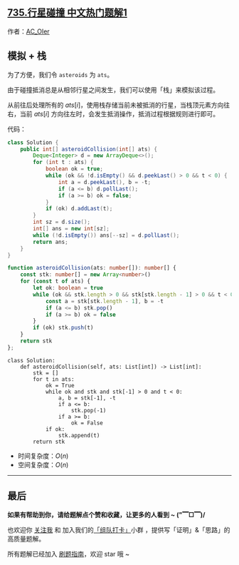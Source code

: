 ## [735.行星碰撞 中文热门题解1](https://leetcode.cn/problems/asteroid-collision/solutions/100000/by-ac_oier-p4qh)

作者：[AC_OIer](https://leetcode.cn/u/AC_OIer)

## 模拟 + 栈

为了方便，我们令 `asteroids` 为 `ats`。

由于碰撞抵消总是从相邻行星之间发生，我们可以使用「栈」来模拟该过程。

从前往后处理所有的 $ats[i]$，使用栈存储当前未被抵消的行星，当栈顶元素方向往右，当前 $ats[i]$ 方向往左时，会发生抵消操作，抵消过程根据规则进行即可。

代码：
```Java []
class Solution {
    public int[] asteroidCollision(int[] ats) {
        Deque<Integer> d = new ArrayDeque<>();
        for (int t : ats) {
            boolean ok = true;
            while (ok && !d.isEmpty() && d.peekLast() > 0 && t < 0) {
                int a = d.peekLast(), b = -t;
                if (a <= b) d.pollLast();
                if (a >= b) ok = false;
            }
            if (ok) d.addLast(t);
        }
        int sz = d.size();
        int[] ans = new int[sz];
        while (!d.isEmpty()) ans[--sz] = d.pollLast();
        return ans;
    }
}
```
```TypeScript []
function asteroidCollision(ats: number[]): number[] {
    const stk: number[] = new Array<number>()
    for (const t of ats) {
        let ok: boolean = true
        while (ok && stk.length > 0 && stk[stk.length - 1] > 0 && t < 0) {
            const a = stk[stk.length - 1], b = -t
            if (a <= b) stk.pop()
            if (a >= b) ok = false
        }
        if (ok) stk.push(t)
    }
    return stk
};
```
```Python3 []
class Solution:
    def asteroidCollision(self, ats: List[int]) -> List[int]:
        stk = []
        for t in ats:
            ok = True
            while ok and stk and stk[-1] > 0 and t < 0:
                a, b = stk[-1], -t
                if a <= b:
                    stk.pop(-1)
                if a >= b:
                    ok = False
            if ok:
                stk.append(t)
        return stk
```
* 时间复杂度：$O(n)$
* 空间复杂度：$O(n)$

---

## 最后

**如果有帮助到你，请给题解点个赞和收藏，让更多的人看到 ~ ("▔□▔)/**

也欢迎你 [关注我](https://oscimg.oschina.net/oscnet/up-19688dc1af05cf8bdea43b2a863038ab9e5.png) 和 加入我们的[「组队打卡」](https://leetcode-cn.com/u/ac_oier/)小群 ，提供写「证明」&「思路」的高质量题解。

所有题解已经加入 [刷题指南](https://github.com/SharingSource/LogicStack-LeetCode/wiki)，欢迎 star 哦 ~
